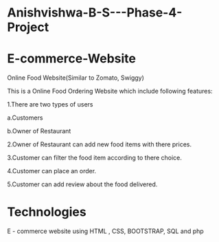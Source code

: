 # Anishvishwa-B-S---Phase-4-Project

# E-commerce-Website

Online Food Website(Similar to Zomato, Swiggy)

This is a Online Food Ordering Website which include following features:

1.There are two types of users

  a.Customers
  
  b.Owner of Restaurant
  
  
2.Owner of Restaurant can add new food items with there prices.

3.Customer can filter the food item according to there choice.

4.Customer can place an order.

5.Customer can add review about the food delivered.


# Technologies
E - commerce website using HTML , CSS, BOOTSTRAP, SQL and php

